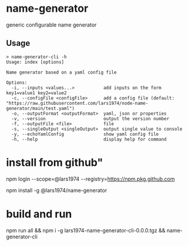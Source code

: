 # name-generator
generic configurable name generator

## Usage

```
> name-generator-cli -h
Usage: index [options]

Name generator based on a yaml config file

Options:
  -i, --inputs <values...>           add inputs on the form key1=value1 key2=value2
  -c, --configFile <configFile>      add a config file (default: "https://raw.githubusercontent.com/lars1974/node-name-generator/main/test.yaml")
  -o, --outputFormat <outputFormat>  yaml, json or properties
  -v, --version                      output the version number
  -f, --outputFile <file>            file
  -s, --singleOutput <singleOutput>  output single value to console
  -y, --echoYamlConfig               show yaml config file
  -h, --help                         display help for command
```

# install from github"

npm login --scope=@lars1974 --registry=https://npm.pkg.github.com

npm install -g @lars1974/name-generator

# build and run

npm run all && npm i -g lars1974-name-generator-cli-0.0.0.tgz && name-generator-cli
